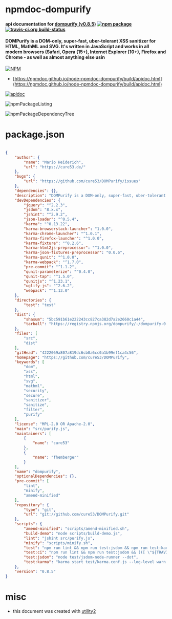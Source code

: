 # npmdoc-dompurify

#### api documentation for  [dompurify (v0.8.5)](https://github.com/cure53/DOMPurify)  [![npm package](https://img.shields.io/npm/v/npmdoc-dompurify.svg?style=flat-square)](https://www.npmjs.org/package/npmdoc-dompurify) [![travis-ci.org build-status](https://api.travis-ci.org/npmdoc/node-npmdoc-dompurify.svg)](https://travis-ci.org/npmdoc/node-npmdoc-dompurify)

#### DOMPurify is a DOM-only, super-fast, uber-tolerant XSS sanitizer for HTML, MathML and SVG. It's written in JavaScript and works in all modern browsers (Safari, Opera (15+), Internet Explorer (10+), Firefox and Chrome - as well as almost anything else usin

[![NPM](https://nodei.co/npm/dompurify.png?downloads=true&downloadRank=true&stars=true)](https://www.npmjs.com/package/dompurify)

- [https://npmdoc.github.io/node-npmdoc-dompurify/build/apidoc.html](https://npmdoc.github.io/node-npmdoc-dompurify/build/apidoc.html)

[![apidoc](https://npmdoc.github.io/node-npmdoc-dompurify/build/screenCapture.buildCi.browser.%252Ftmp%252Fbuild%252Fapidoc.html.png)](https://npmdoc.github.io/node-npmdoc-dompurify/build/apidoc.html)

![npmPackageListing](https://npmdoc.github.io/node-npmdoc-dompurify/build/screenCapture.npmPackageListing.svg)

![npmPackageDependencyTree](https://npmdoc.github.io/node-npmdoc-dompurify/build/screenCapture.npmPackageDependencyTree.svg)



# package.json

```json

{
    "author": {
        "name": "Mario Heiderich",
        "url": "https://cure53.de/"
    },
    "bugs": {
        "url": "https://github.com/cure53/DOMPurify/issues"
    },
    "dependencies": {},
    "description": "DOMPurify is a DOM-only, super-fast, uber-tolerant XSS sanitizer for HTML, MathML and SVG. It's written in JavaScript and works in all modern browsers (Safari, Opera (15+), Internet Explorer (10+), Firefox and Chrome - as well as almost anything else usin",
    "devDependencies": {
        "jquery": "^2.2.3",
        "jsdom": "8.x.x",
        "jshint": "^2.9.2",
        "json-loader": "^0.5.4",
        "karma": "^0.13.22",
        "karma-browserstack-launcher": "1.0.0",
        "karma-chrome-launcher": "^1.0.1",
        "karma-firefox-launcher": "^1.0.0",
        "karma-fixture": "^0.2.6",
        "karma-html2js-preprocessor": "^1.0.0",
        "karma-json-fixtures-preprocessor": "0.0.6",
        "karma-qunit": "^1.0.0",
        "karma-webpack": "^1.7.0",
        "pre-commit": "^1.1.2",
        "qunit-parameterize": "^0.4.0",
        "qunit-tap": "^1.5.0",
        "qunitjs": "^1.23.1",
        "uglify-js": "^2.6.2",
        "webpack": "^1.13.0"
    },
    "directories": {
        "test": "test"
    },
    "dist": {
        "shasum": "5bc591b61e222243cc827ca382d7a2e2660c1a44",
        "tarball": "https://registry.npmjs.org/dompurify/-/dompurify-0.8.5.tgz"
    },
    "files": [
        "src",
        "dist"
    ],
    "gitHead": "4222069a807a819dc6cb0a6cc0a1b99ef1ca4c56",
    "homepage": "https://github.com/cure53/DOMPurify",
    "keywords": [
        "dom",
        "xss",
        "html",
        "svg",
        "mathml",
        "security",
        "secure",
        "sanitizer",
        "sanitize",
        "filter",
        "purify"
    ],
    "license": "MPL-2.0 OR Apache-2.0",
    "main": "src/purify.js",
    "maintainers": [
        {
            "name": "cure53"
        },
        {
            "name": "fhemberger"
        }
    ],
    "name": "dompurify",
    "optionalDependencies": {},
    "pre-commit": [
        "lint",
        "minify",
        "amend-minified"
    ],
    "repository": {
        "type": "git",
        "url": "git://github.com/cure53/DOMPurify.git"
    },
    "scripts": {
        "amend-minified": "scripts/amend-minified.sh",
        "build-demo": "node scripts/build-demo.js",
        "lint": "jshint src/purify.js",
        "minify": "scripts/minify.sh",
        "test": "npm run lint && npm run test:jsdom && npm run test:karma -- --browsers Firefox,Chrome",
        "test:ci": "npm run lint && npm run test:jsdom && (([ \"${TRAVIS_PULL_REQUEST}\" != \"false\" ] || [ \"${TEST_BROWSERSTACK}\" != \"true\" ]) || karma start test/karma.conf.js --log-level error --reporters dots --single-run)",
        "test:jsdom": "node test/jsdom-node-runner --dot",
        "test:karma": "karma start test/karma.conf.js --log-level warn --single-run"
    },
    "version": "0.8.5"
}
```



# misc
- this document was created with [utility2](https://github.com/kaizhu256/node-utility2)
